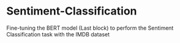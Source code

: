 # Sentiment-Classification
Fine-tuning the BERT model (Last block) to perform the Sentiment Classification task with the IMDB dataset 



